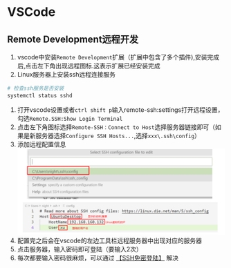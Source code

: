 # VSCode

## Remote Development远程开发

1. vscode中安装`Remote Development`扩展（扩展中包含了多个插件),安装完成后,点击左下角出现远程图标.这表示扩展已经安装完成
1. Linux服务器上安装ssh远程连接服务
  ```bash
  # 检查ssh服务是否安装
  systemctl status sshd
  ```
1. 打开vscode设置或者`ctrl shift p`输入remote-ssh:settings打开远程设置，勾选`Remote.SSH:Show Login Terminal`
1. 点击左下角图标选择`Remote-SSH：Connect to Host`选择服务器链接即可（如果是新服务器选择`Configure SSH Hosts...`,选择`xxx\.ssh\config`）
1. 添加远程配置信息
  ![1](./img/vscode/1.png)
1. 配置完之后会在vscode的左边工具栏远程服务器中出现对应的服务器
1. 点击服务器，输入密码即可登陆（要输入2次）
1. 每次都要输入密码很麻烦，可以通过 [【SSH免密登陆】](../linux/cmd.md) 解决
